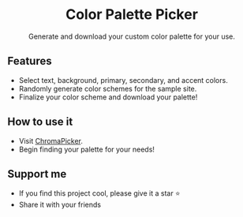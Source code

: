 <h1 align="center">
Color Palette Picker
</h1>
<p align="center">
  Generate and download your custom color palette for your use.
</p>

## Features

- Select text, background, primary, secondary, and accent colors.
- Randomly generate color schemes for the sample site.
- Finalize your color scheme and download your palette!

## How to use it

- Visit [ChromaPicker](https://chroma-picker.vercel.app/).
- Begin finding your palette for your needs!

## Support me

- If you find this project cool, please give it a star ⭐
- Share it with your friends
  